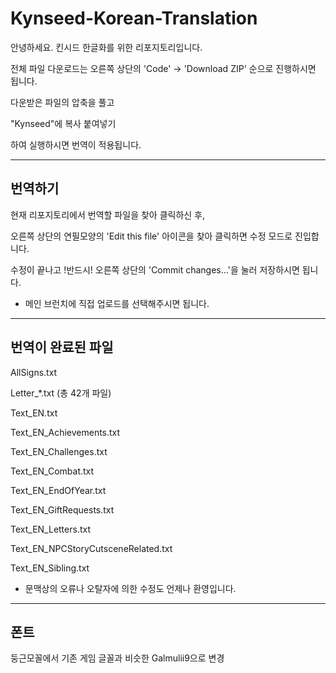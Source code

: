 # Kynseed-Korean-Translation
안녕하세요. 킨시드 한글화를 위한 리포지토리입니다.

전체 파일 다운로드는 오른쪽 상단의 'Code' -> 'Download ZIP' 순으로 진행하시면 됩니다.

다운받은 파일의 압축을 풀고 

"Kynseed\"에 복사 붙여넣기

하여 실행하시면 번역이 적용됩니다.



---
## 번역하기
현재 리포지토리에서 번역할 파일을 찾아 클릭하신 후,

오른쪽 상단의 연필모양의 'Edit this file' 아이콘을 찾아 클릭하면 수정 모드로 진입합니다.

수정이 끝나고 !반드시! 오른쪽 상단의 'Commit changes...'을 눌러 저장하시면 됩니다.

- 메인 브런치에 직접 업로드를 선택해주시면 됩니다.
  
---
## 번역이 완료된 파일
AllSigns.txt

Letter_*.txt (총 42개 파일)

Text_EN.txt

Text_EN_Achievements.txt

Text_EN_Challenges.txt

Text_EN_Combat.txt

Text_EN_EndOfYear.txt

Text_EN_GiftRequests.txt

Text_EN_Letters.txt

Text_EN_NPCStoryCutsceneRelated.txt

Text_EN_Sibling.txt

* 문맥상의 오류나 오탈자에 의한 수정도 언제나 환영입니다.



---
## 폰트
둥근모꼴에서 기존 게임 글꼴과 비슷한 Galmulii9으로 변경
